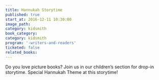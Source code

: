 ```yaml
---
title: Hannukah Storytime
published: true
start_at: 2016-12-11 10:30:00
image_path:
category: kidsmith
book_category:
category: kidsmith
program: '-writers-and-readers'
ticketed: false
related_books:
---
```



Do you love picture books? Join us in our children’s section for drop-in storytime. Special Hannukah Theme at this storytime!
<br>&nbsp;
